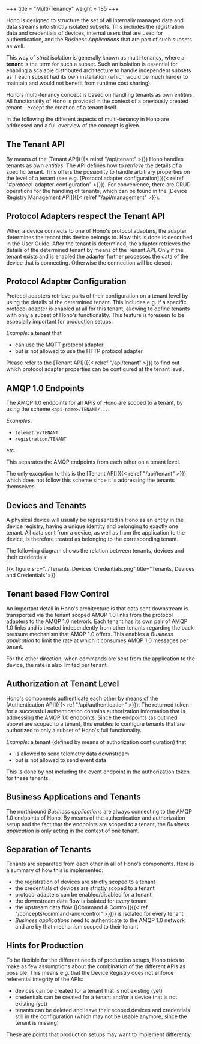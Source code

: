 +++
title = "Multi-Tenancy"
weight = 185
+++

Hono is designed to structure the set of all internally managed data and data streams into strictly isolated subsets. 
This includes the registration data and credentials of devices, internal users that are used for authentication, 
and the *Business Applications* that are part of such subsets as well.

This way of *strict* isolation is generally known as multi-tenancy, where a **tenant** is the term for such a subset.
Such an isolation is essential for enabling a scalable distributed architecture to handle independent subsets as if each subset had its
own installation (which would be much harder to maintain and would not benefit from runtime cost sharing).

Hono's multi-tenancy concept is based on handling tenants as own *entities*. All functionality of Hono is 
provided in the context of a previously created tenant - except the creation of a tenant itself. 

In the following the different aspects of multi-tenancy in Hono are addressed and a full overview of the concept is given.

## The Tenant API

By means of the [Tenant API]({{< relref "/api/tenant" >}}) Hono handles tenants as own *entities*.
The API defines how to *retrieve* the details of a specific tenant. This offers the possibility to handle arbitrary
properties on the level of a tenant (see e.g. [Protocol adapter configuration]({{< relref "#protocol-adapter-configuration" >}})).
For convenience, there are CRUD operations for the handling of tenants, which can be found in the 
[Device Registry Management API]({{< relref "/api/management" >}}).

## Protocol Adapters respect the Tenant API

When a device connects to one of Hono's protocol adapters, the adapter determines the tenant this device belongs to.
How this is done is described in the User Guide.
After the tenant is determined, the adapter retrieves the details of the determined tenant by means of the Tenant API.
Only if the tenant exists and is enabled the adapter further processes the data of the device that is connecting. Otherwise
the connection will be closed.

## Protocol Adapter Configuration

Protocol adapters retrieve parts of their configuration on a tenant level by using the details of the determined tenant.
This includes e.g. if a specific protocol adapter is enabled at all for this tenant, allowing to define tenants with 
only a subset of Hono's functionality. This feature is foreseen to be especially important for production setups.

*Example*: a tenant that

- can use the MQTT protocol adapter
- but is not allowed to use the HTTP protocol adapter


Please refer to the [Tenant API]({{< relref "/api/tenant" >}}) to find out which protocol adapter properties 
can be configured at the tenant level.

## AMQP 1.0 Endpoints

The AMQP 1.0 endpoints for all APIs of Hono are scoped to a tenant, by using the scheme `<api-name>/TENANT/...`.

*Examples*:

- `telemetry/TENANT`
- `registration/TENANT`

etc.

This separates the AMQP endpoints from each other on a tenant level.

The only exception to this is the [Tenant API]({{< relref "/api/tenant" >}}), which does not follow this scheme since it
is addressing the tenants themselves.   

## Devices and Tenants

A physical device will usually be represented in Hono as an entity in the device registry, having a unique identity 
and belonging to exactly one tenant. All data sent from a device, as well as from the application to the device, 
is therefore treated as belonging to the corresponding tenant.

The following diagram shows the relation between tenants, devices and their credentials:

{{< figure src="../Tenants_Devices_Credentials.png" title="Tenants, Devices and Credentials">}}


## Tenant based Flow Control

An important detail in Hono's architecture is that data sent downstream is transported via the tenant
scoped AMQP 1.0 links from the protocol adapters to the AMQP 1.0 network.
Each tenant has its own pair of AMQP 1.0 links and is treated 
independently from other tenants regarding the back pressure mechanism that AMQP 1.0 offers.
This enables a *Business application* to limit the rate at which it consumes AMQP 1.0 messages per tenant.

For the other direction, when commands are sent from the application to the device, the rate is also limited per tenant.
 
## Authorization at Tenant Level

Hono's components authenticate each other by means of the [Authentication API]({{< ref "/api/authentication" >}}).
The returned token for a successful authentication contains authorization information that is addressing the AMQP 1.0
endpoints. Since the endpoints (as outlined above) are scoped to a tenant, this enables to configure tenants that are
authorized to only a subset of Hono's full functionality.

*Example*: a tenant (defined by means of authorization configuration) that 

- is allowed to send telemetry data downstream
- but is not allowed to send event data

This is done by not including the event endpoint in the authorization token for these tenants.

## Business Applications and Tenants

The northbound *Business applications* are always connecting to the AMQP 1.0 endpoints of Hono.
By means of the authentication and authorization setup and the fact that the endpoints are scoped to a tenant, the 
*Business application* is only acting in the context of one tenant.


## Separation of Tenants

Tenants are separated from each other in all of Hono's components. 
Here is a summary of how this is implemented:

- the registration of devices are strictly scoped to a tenant
- the credentials of devices are strictly scoped to a tenant
- protocol adapters can be enabled/disabled for a tenant 
- the downstream data flow is isolated for every tenant
- the upstream data flow ([Command &amp; Control]({{< ref "/concepts/command-and-control" >}})) is isolated for every tenant
- *Business applications* need to authenticate to the AMQP 1.0 network and are by that mechanism scoped to their tenant
 
## Hints for Production

To be flexible for the different needs of production setups, Hono tries to make as few assumptions about the combination
of the different APIs as possible.
This means e.g. that the Device Registry does not enforce referential integrity of the APIs:

- devices can be created for a tenant that is not existing (yet)
- credentials can be created for a tenant and/or a device that is not existing (yet)
- tenants can be deleted and leave their scoped devices and credentials still in the configuration (which may not be usable
  anymore, since the tenant is missing)

These are points that production setups may want to implement differently.
